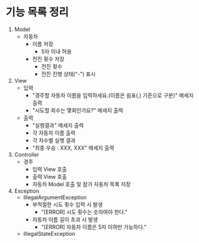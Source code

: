 # 기능 목록 정리

1. Model
   - 자동차
     - 이름 저장
       - 5자 이내 허용
     - 전진 횟수 저장
       - 전진 횟수
       - 전진 진행 상태("-") 표시
2. View
   - 입력
     - "경주할 자동차 이름을 입력하세요.(이름은 쉼표(,) 기준으로 구분)" 메세지 출력
     - "시도할 회수는 몇회인가요?" 메세지 출력
   - 출력
     - "실행결과" 메세지 출력
     - 각 자동차 이름 출력
     - 각 차수별 실행 결과
     - "최종 우승 : XXX, XXX" 메세지 출력
3. Controller
   - 경주
     - 입력 View 호출
     - 출력 View 호출
     - 자동차 Model 호출 및 참가 자동차 목록 저장
4. Exception
   - IllegalArgumentException
     - 부적절한 시도 횟수 입력 시 발생
       - "[ERROR] 시도 횟수는 숫자여야 한다."
     - 자동차 이름 길이 초과 시 발생
       - "[ERROR] 자동차 이름은 5자 이하만 가능하다."
   - IllegalStateException